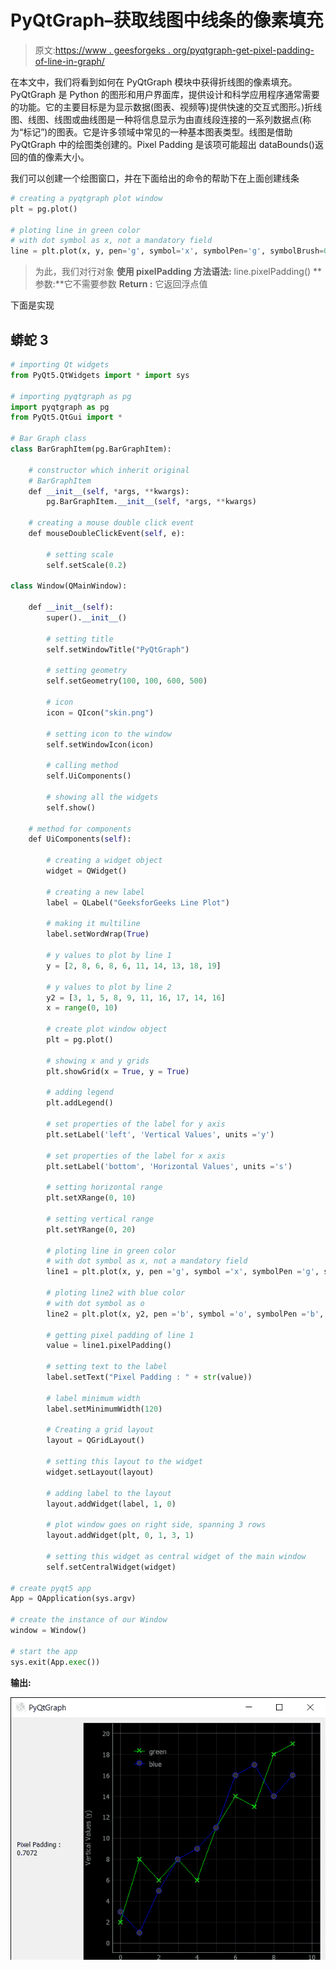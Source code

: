 # PyQtGraph–获取线图中线条的像素填充

> 原文:[https://www . geesforgeks . org/pyqtgraph-get-pixel-padding-of-line-in-graph/](https://www.geeksforgeeks.org/pyqtgraph-getting-pixel-padding-of-line-in-line-graph/)

在本文中，我们将看到如何在 PyQtGraph 模块中获得折线图的像素填充。PyQtGraph 是 Python 的图形和用户界面库，提供设计和科学应用程序通常需要的功能。它的主要目标是为显示数据(图表、视频等)提供快速的交互式图形。)折线图、线图、线图或曲线图是一种将信息显示为由直线段连接的一系列数据点(称为“标记”)的图表。它是许多领域中常见的一种基本图表类型。线图是借助 PyQtGraph 中的绘图类创建的。Pixel Padding 是该项可能超出 dataBounds()返回的值的像素大小。

我们可以创建一个绘图窗口，并在下面给出的命令的帮助下在上面创建线条

```py
# creating a pyqtgraph plot window
plt = pg.plot()

# ploting line in green color
# with dot symbol as x, not a mandatory field
line = plt.plot(x, y, pen='g', symbol='x', symbolPen='g', symbolBrush=0.2, name='green')
```

> 为此，我们对行对象
> **使用 pixelPadding 方法语法:** line.pixelPadding()
> **参数:**它不需要参数
> **Return :** 它返回浮点值

下面是实现

## 蟒蛇 3

```py
# importing Qt widgets
from PyQt5.QtWidgets import * import sys

# importing pyqtgraph as pg
import pyqtgraph as pg
from PyQt5.QtGui import *

# Bar Graph class
class BarGraphItem(pg.BarGraphItem):

    # constructor which inherit original
    # BarGraphItem
    def __init__(self, *args, **kwargs):
        pg.BarGraphItem.__init__(self, *args, **kwargs)

    # creating a mouse double click event
    def mouseDoubleClickEvent(self, e):

        # setting scale
        self.setScale(0.2)

class Window(QMainWindow):

    def __init__(self):
        super().__init__()

        # setting title
        self.setWindowTitle("PyQtGraph")

        # setting geometry
        self.setGeometry(100, 100, 600, 500)

        # icon
        icon = QIcon("skin.png")

        # setting icon to the window
        self.setWindowIcon(icon)

        # calling method
        self.UiComponents()

        # showing all the widgets
        self.show()

    # method for components
    def UiComponents(self):

        # creating a widget object
        widget = QWidget()

        # creating a new label
        label = QLabel("GeeksforGeeks Line Plot")

        # making it multiline
        label.setWordWrap(True)

        # y values to plot by line 1
        y = [2, 8, 6, 8, 6, 11, 14, 13, 18, 19]

        # y values to plot by line 2
        y2 = [3, 1, 5, 8, 9, 11, 16, 17, 14, 16]
        x = range(0, 10)

        # create plot window object
        plt = pg.plot()

        # showing x and y grids
        plt.showGrid(x = True, y = True)

        # adding legend
        plt.addLegend()

        # set properties of the label for y axis
        plt.setLabel('left', 'Vertical Values', units ='y')

        # set properties of the label for x axis
        plt.setLabel('bottom', 'Horizontal Values', units ='s')

        # setting horizontal range
        plt.setXRange(0, 10)

        # setting vertical range
        plt.setYRange(0, 20)

        # ploting line in green color
        # with dot symbol as x, not a mandatory field
        line1 = plt.plot(x, y, pen ='g', symbol ='x', symbolPen ='g', symbolBrush = 0.2, name ='green')

        # ploting line2 with blue color
        # with dot symbol as o
        line2 = plt.plot(x, y2, pen ='b', symbol ='o', symbolPen ='b', symbolBrush = 0.2, name ='blue')

        # getting pixel padding of line 1
        value = line1.pixelPadding()

        # setting text to the label
        label.setText("Pixel Padding : " + str(value))

        # label minimum width
        label.setMinimumWidth(120)

        # Creating a grid layout
        layout = QGridLayout()

        # setting this layout to the widget
        widget.setLayout(layout)

        # adding label to the layout
        layout.addWidget(label, 1, 0)

        # plot window goes on right side, spanning 3 rows
        layout.addWidget(plt, 0, 1, 3, 1)

        # setting this widget as central widget of the main window
        self.setCentralWidget(widget)

# create pyqt5 app
App = QApplication(sys.argv)

# create the instance of our Window
window = Window()

# start the app
sys.exit(App.exec())
```

**输出:**

![](img/dce739e7ff4d81dbd281b6f36f2ce96e.png)